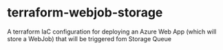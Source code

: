 # terraform-webjob-storage
A terraform IaC configuration for deploying an Azure Web App (which will store a WebJob) that will be triggered fom Storage Queue
